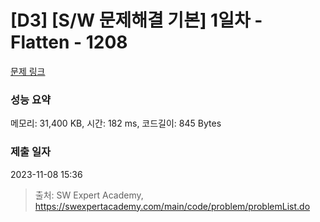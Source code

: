 # [D3] [S/W 문제해결 기본] 1일차 - Flatten - 1208 

[문제 링크](https://swexpertacademy.com/main/code/problem/problemDetail.do?contestProbId=AV139KOaABgCFAYh) 

### 성능 요약

메모리: 31,400 KB, 시간: 182 ms, 코드길이: 845 Bytes

### 제출 일자

2023-11-08 15:36



> 출처: SW Expert Academy, https://swexpertacademy.com/main/code/problem/problemList.do